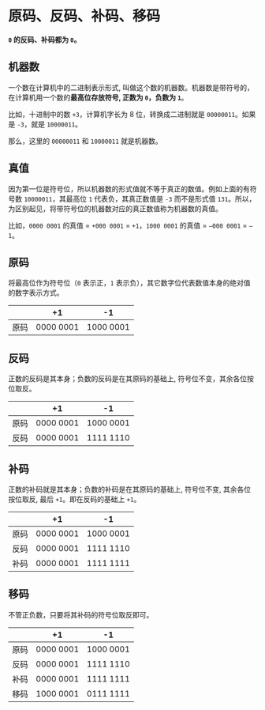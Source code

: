 # 原码、反码、补码、移码

**```0``` 的反码、补码都为 ```0```。**

## 机器数

一个数在计算机中的二进制表示形式, 叫做这个数的机器数。机器数是带符号的，在计算机用一个数的**最高位存放符号, 正数为 ```0```，负数为 ```1```**。

比如，十进制中的数 ```+3```，计算机字长为 8 位，转换成二进制就是 ```00000011```。如果是 ```-3```，就是 ```10000011```。

那么，这里的 ```00000011``` 和 ```10000011``` 就是机器数。

## 真值

因为第一位是符号位，所以机器数的形式值就不等于真正的数值。例如上面的有符号数 ```10000011```，其最高位 ```1``` 代表负，其真正数值是 ```-3``` 而不是形式值 ```131```。所以，为区别起见，将带符号位的机器数对应的真正数值称为机器数的真值。

比如，```0000 0001``` 的真值 = ```+000 0001``` = ```+1```，```1000 0001``` 的真值 = ```–000 0001``` = ```–1```。

## 原码

将最高位作为符号位（```0``` 表示正，```1``` 表示负），其它数字位代表数值本身的绝对值的数字表示方式。

||+1|-1|
|--|--|--|
|原码|0000 0001|1000 0001|

## 反码

正数的反码是其本身；负数的反码是在其原码的基础上, 符号位不变，其余各位按位取反。

||+1|-1|
|--|--|--|
|原码|0000 0001|1000 0001|
|反码|0000 0001|1111 1110|

## 补码

正数的补码就是其本身；负数的补码是在其原码的基础上, 符号位不变, 其余各位按位取反, 最后 ```+1```。即在反码的基础上 ```+1```。

||+1|-1|
|--|--|--|
|原码|0000 0001|1000 0001|
|反码|0000 0001|1111 1110|
|补码|0000 0001|1111 1111|

## 移码

不管正负数，只要将其补码的符号位取反即可。

||+1|-1|
|--|--|--|
|原码|0000 0001|1000 0001|
|反码|0000 0001|1111 1110|
|补码|0000 0001|1111 1111|
|移码|1000 0001|0111 1111|
